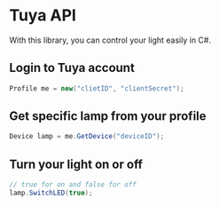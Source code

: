 # Tuya API
With this library, you can control your light easily in C#.

## Login to Tuya account
```cs
Profile me = new("clietID", "clientSecret");
```
## Get specific lamp from your profile
```cs
Device lamp = me.GetDevice("deviceID");
```
## Turn your light on or off
```cs
// true for on and false for off
lamp.SwitchLED(true);
```